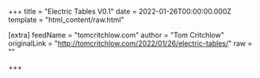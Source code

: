 
+++
title = "Electric Tables V0.1"
date = 2022-01-26T00:00:00.000Z
template = "html_content/raw.html"

[extra]
feedName = "tomcritchlow.com"
author = "Tom Critchlow"
originalLink = "http://tomcritchlow.com/2022/01/26/electric-tables/"
raw = ""

+++

